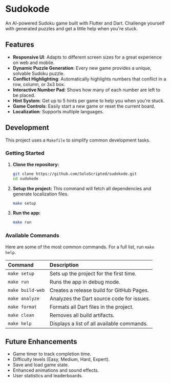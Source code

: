 # Sudokode

An AI-powered Sudoku game built with Flutter and Dart. Challenge yourself with generated puzzles and get a little help when you're stuck.

## Features

-   **Responsive UI**: Adapts to different screen sizes for a great experience on web and mobile.
-   **Dynamic Puzzle Generation**: Every new game provides a unique, solvable Sudoku puzzle.
-   **Conflict Highlighting**: Automatically highlights numbers that conflict in a row, column, or 3x3 box.
-   **Interactive Number Pad**: Shows how many of each number are left to be placed.
-   **Hint System**: Get up to 5 hints per game to help you when you're stuck.
-   **Game Controls**: Easily start a new game or reset the current board.
-   **Localization**: Supports multiple languages.

## Development

This project uses a `Makefile` to simplify common development tasks.

### Getting Started

1.  **Clone the repository:**
    ```bash
    git clone https://github.com/SoloScripted/sudokode.git
    cd sudokode
    ```
2.  **Setup the project:**
    This command will fetch all dependencies and generate localization files.
    ```bash
    make setup
    ```
3.  **Run the app:**
    ```bash
    make run
    ```

### Available Commands

Here are some of the most common commands. For a full list, run `make help`.

| Command        | Description                                  |
| :------------- | :------------------------------------------- |
| `make setup`   | Sets up the project for the first time.      |
| `make run`     | Runs the app in debug mode.                  |
| `make build-web` | Creates a release build for GitHub Pages.    |
| `make analyze` | Analyzes the Dart source code for issues.    |
| `make format`  | Formats all Dart files in the project.       |
| `make clean`   | Removes all build artifacts.                 |
| `make help`    | Displays a list of all available commands.   |

## Future Enhancements

-   Game timer to track completion time.
-   Difficulty levels (Easy, Medium, Hard, Expert).
-   Save and load game state.
-   Enhanced animations and sound effects.
-   User statistics and leaderboards.